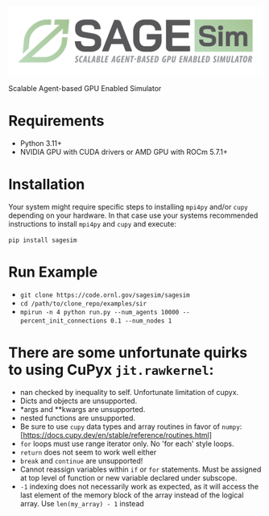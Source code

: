 ![# SAGESim](SAGESim-inline-tag-color.png)

Scalable Agent-based GPU Enabled Simulator

# Requirements

 - Python 3.11+
 - NVIDIA GPU with CUDA drivers or AMD GPU with ROCm 5.7.1+ 

# Installation
Your system might require specific steps to installing `mpi4py` and/or `cupy` depending on your hardware.
In that case use your systems recommended instructions to install `mpi4py` and `cupy` and execute:

`pip install sagesim` 

# Run Example

 - `git clone https://code.ornl.gov/sagesim/sagesim`
 - `cd /path/to/clone_repo/examples/sir`
 - `mpirun -n 4 python run.py --num_agents 10000 --percent_init_connections 0.1 --num_nodes 1`


# There are some unfortunate quirks to using CuPyx `jit.rawkernel`:
 - nan checked by inequality to self. Unfortunate limitation of cupyx.
 - Dicts and objects are unsupported.
 - *args and **kwargs are unsupported.
 - nested functions are unsupported.
 - Be sure to use `cupy` data types and array routines in favor of `numpy`: [https://docs.cupy.dev/en/stable/reference/routines.html]
 - `for` loops must use range iterator only. No 'for each' style loops.
 - `return` does not seem to work well either
 - `break` and `continue` are unsupported!
 - Cannot reassign variables within `if` or `for` statements. Must be assigned at top level of function or new variable declared under subscope.
 -  `-1` indexing does not necessarily work as expected, as it will access the last element of the memory block of the array instead of the logical array. Use `len(my_array) - 1` instead
